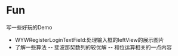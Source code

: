 # Fun
写一些好玩的Demo
- WYWRegisterLoginTextField:处理输入框的leftView的展示图片
- 了解一些算法
-- 斐波那契数列的较优解
-- 和位运算相关的一点内容


